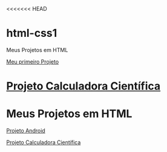 <<<<<<< HEAD
# html-css1
Meus Projetos em HTML

 <a href= "https://lucashv68.github.io/HTML-CSS/CSS%20-%20Modulo%202/Projeto%20android/android.html" target="_blank">Meu primeiro Projeto</a>
 
 <a href= "https://lucashv68.github.io/calculadora-cientifica1/calculadora.html" target="_blank">Projeto Calculadora Científica</a>
=======
# Meus Projetos em HTML



 <a href= "https://lucashv68.github.io/HTML-CSS/CSS%20-%20Modulo%202/Projeto%20android/android.html" target="_blank"> Projeto Android</a>
 
 <a href= "https://lucashv68.github.io/calculadora-cientifica1/calculadora.html" target="_blank">Projeto Calculadora Científica</a>

